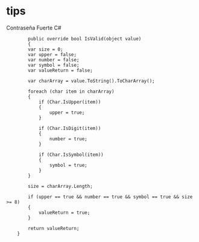 # tips

Contraseña Fuerte C#

 

            public override bool IsValid(object value)
            {
            var size = 0;
            var upper = false;
            var number = false;
            var symbol = false;
            var valueReturn = false;
            
            var charArray = value.ToString().ToCharArray();

            foreach (char item in charArray)
            {
                if (Char.IsUpper(item))
                {
                    upper = true;
                }

                if (Char.IsDigit(item))
                {
                    number = true;
                }

                if (Char.IsSymbol(item))
                {
                    symbol = true;
                }
            }

            size = charArray.Length;

            if (upper == true && number == true && symbol == true && size >= 8)
            {
                valueReturn = true;
            }

            return valueReturn;
        }
